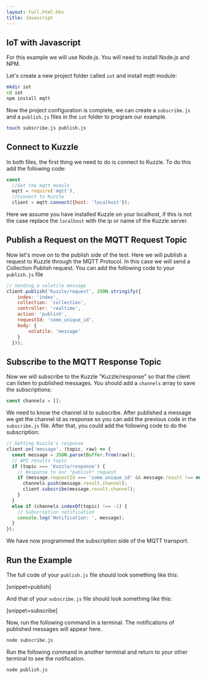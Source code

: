 ```yaml
---
layout: full.html.hbs
title: Javascript
---
```


## IoT with Javascript

For this example we will use Node.js. You will need to install Node.js and NPM.

Let's create a new project folder called `iot` and install mqtt module:


```bash
mkdir iot
cd iot
npm install mqtt
```

Now the project configuration is complete, we can create a `subscribe.js` and a `publish.js` files in the `iot` folder to program our example.

```bash
touch subscribe.js publish.js 
```

## Connect to Kuzzle

In both files, the first thing we need to do is connect to Kuzzle. To do this add the following code:

```Javascript
const
  //Get the mqtt module
  mqtt = require('mqtt'),
  //Connect to Kuzzle
  client = mqtt.connect({host: 'localhost'});
```

Here we assume you have installed Kuzzle on your localhost, if this is not the case replace the `localhost` with the ip or name of the Kuzzle server.

## Publish a Request on the MQTT Request Topic

Now let's move on to the publish side of the test. Here we will publish a request to Kuzzle through the MQTT Protocol. In this case we will send a Collection Publish request. You can add the following code to your `publish.js` file

```Javascript
// Sending a volatile message
client.publish('Kuzzle/request', JSON.stringify({
    index: 'index',
    collection: 'collection',
    controller: 'realtime',
    action: 'publish',
    requestId: 'some_unique_id',
    body: { 
        volatile: 'message' 
    }
  }));
```

## Subscribe to the MQTT Response Topic

Now we will subscribe to the Kuzzle "Kuzzle/response" so that the client can listen to published messages.
You should add a `channels` array to save the subscriptions:

```Javascript
const channels = [];
```

We need to know the channel id to subscribe. After published a message we get the channel id as response so you can add the previous code in the `subscribe.js` file.
After that, you could add the following code to do the subscription:

```Javascript
// Getting Kuzzle's response
client.on('message', (topic, raw) => {
  const message = JSON.parse(Buffer.from(raw));
  // API results topic
  if (topic === 'Kuzzle/response') {
    // Response to our "publish" request
    if (message.requestId === 'some_unique_id' && message.result !== null && message.result.channel !== null) {
      channels.push(message.result.channel);
      client.subscribe(message.result.channel);
    }
  }
  else if (channels.indexOf(topic) !== -1) {
    // Subscription notification
    console.log('Notification: ', message);
  }
});
```

We have now programmed the subscription side of the MQTT transport.

## Run the Example

The full code of your `publish.js` file should look something like this:

[snippet=publish]

And that of your `subscribe.js` file should look something like this:

[snippet=subscribe]

Now, run the following command in a terminal. The notifications of published messages will appear here.

```bash
node subscribe.js
```

Run the following command in another terminal and return to your other terminal to see the notification.

```bash
node publish.js
```
